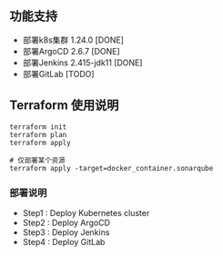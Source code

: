 
## 功能支持 

- 部署k8s集群 1.24.0 [DONE]
- 部署ArgoCD 2.6.7  [DONE]
- 部署Jenkins 2.415-jdk11 [DONE]
- 部署GitLab [TODO]


## Terraform 使用说明

```
terraform init
terraform plan
terraform apply 

# 仅部署某个资源   
terraform apply -target=docker_container.sonarqube 
````


### 部署说明

- Step1 : Deploy Kubernetes cluster
- Step2 : Deploy ArgoCD
- Step3 : Deploy Jenkins 
- Step4 : Deploy GitLab